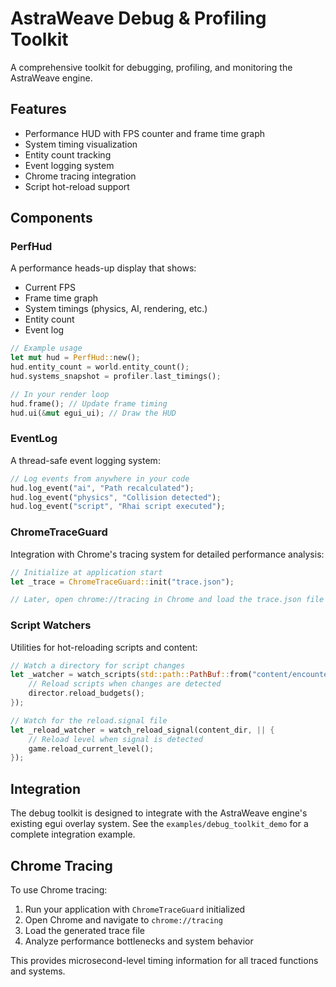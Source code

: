 # AstraWeave Debug & Profiling Toolkit

A comprehensive toolkit for debugging, profiling, and monitoring the AstraWeave engine.

## Features

- Performance HUD with FPS counter and frame time graph
- System timing visualization
- Entity count tracking
- Event logging system
- Chrome tracing integration
- Script hot-reload support

## Components

### PerfHud

A performance heads-up display that shows:

- Current FPS
- Frame time graph
- System timings (physics, AI, rendering, etc.)
- Entity count
- Event log

```rust
// Example usage
let mut hud = PerfHud::new();
hud.entity_count = world.entity_count();
hud.systems_snapshot = profiler.last_timings();

// In your render loop
hud.frame(); // Update frame timing
hud.ui(&mut egui_ui); // Draw the HUD
```

### EventLog

A thread-safe event logging system:

```rust
// Log events from anywhere in your code
hud.log_event("ai", "Path recalculated");
hud.log_event("physics", "Collision detected");
hud.log_event("script", "Rhai script executed");
```

### ChromeTraceGuard

Integration with Chrome's tracing system for detailed performance analysis:

```rust
// Initialize at application start
let _trace = ChromeTraceGuard::init("trace.json");

// Later, open chrome://tracing in Chrome and load the trace.json file
```

### Script Watchers

Utilities for hot-reloading scripts and content:

```rust
// Watch a directory for script changes
let _watcher = watch_scripts(std::path::PathBuf::from("content/encounters"), || {
    // Reload scripts when changes are detected
    director.reload_budgets();
});

// Watch for the reload.signal file
let _reload_watcher = watch_reload_signal(content_dir, || {
    // Reload level when signal is detected
    game.reload_current_level();
});
```

## Integration

The debug toolkit is designed to integrate with the AstraWeave engine's existing egui overlay system. See the `examples/debug_toolkit_demo` for a complete integration example.

## Chrome Tracing

To use Chrome tracing:

1. Run your application with `ChromeTraceGuard` initialized
2. Open Chrome and navigate to `chrome://tracing`
3. Load the generated trace file
4. Analyze performance bottlenecks and system behavior

This provides microsecond-level timing information for all traced functions and systems.